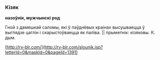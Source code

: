 ### Кізяк
**назоўнік, мужчынскі род**

Гной з дамешкай саломы, які ў паўднёвых краінах высушваецца ў выглядзе цаглін і скарыстоўваецца як паліва. || прыметнік: кізяковы. К. дым.

<a rel="author">[http://rv-blr.com/](http://rv-blr.com/slounik.jsp?letterId=0&maskId=0&pageId=1391)</a>
